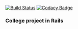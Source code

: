 [![Build Status](https://travis-ci.org/oliveiradev/emergency.svg?branch=master)][travis]
[![Codacy Badge](https://api.codacy.com/project/badge/89e10fd5ab954b2c83034830217e8a15)][codacy]

[travis]: https://travis-ci.org/oliveiradev/emergency
[codacy]: https://www.codacy.com/app/felipe-oliveiradev/emergency

### College project in Rails
